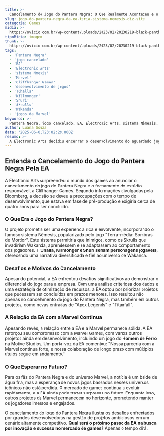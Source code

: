 ```yaml
---
title: >-
  Cancelamento do Jogo do Pantera Negra: O Que Realmente Aconteceu e o Futuro da EA
slug: jogo-do-pantera-negra-da-ea-teria-sistema-nemesis-diz-site
categoria: Games
midia: >-
  https://ovicio.com.br/wp-content/uploads/2023/02/20230219-black-panther-wakanda-forever-trailer-tchalla.webp
tipoMidia: imagem
thumb: >-
  https://ovicio.com.br/wp-content/uploads/2023/02/20230219-black-panther-wakanda-forever-trailer-tchalla.webp
tags:
  - 'Pantera Negra'
  - 'jogo cancelado'
  - 'EA'
  - 'Electronic Arts'
  - 'sistema Nmesis'
  - 'Marvel'
  - 'Cliffhanger Games'
  - 'desenvolvimento de jogos'
  - 'TChalla'
  - 'Killmonger'
  - 'Shuri'
  - 'Skrulls'
  - 'Wakanda'
  - 'jogos da Marvel'
keywords: >-
  Pantera Negra, jogo cancelado, EA, Electronic Arts, sistema Nêmesis, Marvel, Cliffhanger Games, desenvolvimento de jogos, T'Challa, Killmonger, Shuri, Skrulls, Wakanda, jogos da Marvel
author: Luana Souza
data: '2025-06-01T23:02:29.000Z'
resumo: >-
  A Electronic Arts decidiu encerrar o desenvolvimento do aguardado jogo do Pantera Negra, um projeto ambicioso que incluiria o renomado sistema Nêmesis. Entenda as razões por trás dessa decisão e como isso impacta a relação da EA com a Marvel.
---
```


## Entenda o Cancelamento do Jogo do Pantera Negra Pela EA

A Electronic Arts surpreendeu o mundo dos games ao anunciar o cancelamento do jogo do Pantera Negra e o fechamento do estúdio responsável, a Cliffhanger Games. Segundo informações divulgadas pela Bloomberg, a decisão se deveu a preocupações com o tempo de desenvolvimento, que estava em fase de pré-produção e exigiria cerca de quatro anos para ser concluído.

### O Que Era o Jogo do Pantera Negra?

O projeto prometia ser uma experiência rica e envolvente, incorporando o famoso sistema Nêmesis, popularizado pelo jogo "Terra-média: Sombras de Mordor". Este sistema permitiria que inimigos, como os Skrulls que invadiriam Wakanda, aprendessem e se adaptassem ao comportamento dos jogadores. **T'Challa, Killmonger e Shuri seriam personagens jogáveis**, oferecendo uma narrativa diversificada e fiel ao universo de Wakanda.

### Desafios e Motivos do Cancelamento

Apesar do potencial, a EA enfrentou desafios significativos ao demonstrar o diferencial do jogo para a empresa. Com uma análise criteriosa dos dados e uma estratégia de otimização de recursos, a EA optou por priorizar projetos que pudessem ser concluídos em prazos menores. Isso resultou não apenas no cancelamento do jogo do Pantera Negra, mas também em outros projetos, como novas entradas de "Apex Legends" e "Titanfall".

### A Relação da EA com a Marvel Continua

Apesar do revés, a relação entre a EA e a Marvel permanece sólida. A EA reforçou seu compromisso com a Marvel Games, com vários outros projetos ainda em desenvolvimento, incluindo um jogo do **Homem de Ferro** na Motive Studios. Um porta-voz da EA comentou: "Nossa parceria com a Marvel continua forte, e nossa colaboração de longo prazo com múltiplos títulos segue em andamento."

### O Que Esperar no Futuro?

Para os fãs do Pantera Negra e do universo Marvel, a notícia é um balde de água fria, mas a esperança de novos jogos baseados nesses universos icônicos não está perdida. O mercado de games continua a evoluir rapidamente, e a EA ainda pode trazer surpresas no futuro. Enquanto isso, outros projetos da Marvel permanecem no horizonte, prometendo manter os jogadores imersos e engajados.

O cancelamento do jogo do Pantera Negra ilustra os desafios enfrentados por grandes desenvolvedoras na gestão de projetos ambiciosos em um cenário altamente competitivo. **Qual será o próximo passo da EA na busca por inovação e sucesso no mercado de games?** Apenas o tempo dirá.